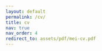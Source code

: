 ```yaml
---
layout: default
permalink: /cv/
title: cv
nav: true
nav_order: 4
redirect_to: assets/pdf/mei-cv.pdf
---
```

